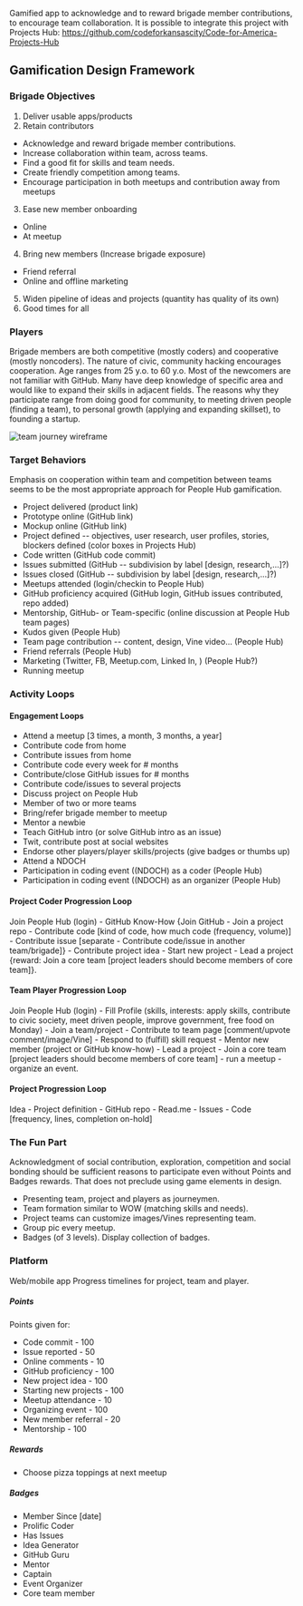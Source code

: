 Gamified app to acknowledge and to reward brigade member contributions, to encourage team collaboration. 
It is possible to integrate this project with Projects Hub: https://github.com/codeforkansascity/Code-for-America-Projects-Hub

## Gamification Design Framework
### Brigade Objectives

1. Deliver usable apps/products
2. Retain contributors

  * Acknowledge and reward brigade member contributions.
  * Increase collaboration within team, across teams.
  * Find a good fit for skills and team needs.
  * Create friendly competition among teams.
  * Encourage participation in both meetups and contribution away from meetups

3. Ease new member onboarding

  * Online
  * At meetup

4. Bring new members (Increase brigade exposure)

  * Friend referral
  * Online and offline marketing

5. Widen pipeline of ideas and projects (quantity has quality of its own)
6. Good times for all
 
### Players

Brigade members are both competitive (mostly coders) and cooperative (mostly noncoders). The nature of civic, community hacking encourages cooperation. Age ranges from 25 y.o. to 60 y.o. Most of the newcomers are not familiar with GitHub. Many have deep knowledge of specific area and would like to expand their skills in adjacent fields. The reasons why they participate range from doing good for community, to meeting driven people (finding a team), to personal growth (applying and expanding skillset), to founding a startup. 

![team journey wireframe](https://cloud.githubusercontent.com/assets/10410203/8690057/2b1b5628-2a75-11e5-8d9b-e25d818caa67.png)

### Target Behaviors

Emphasis on cooperation within team and competition between teams seems to be the most appropriate approach for People Hub gamification. 

* Project delivered (product link)
* Prototype online (GitHub link)
* Mockup online (GitHub link)
* Project defined -- objectives, user research, user profiles, stories, blockers defined  (color boxes in Projects Hub)
* Code written (GitHub code commit)
* Issues submitted (GitHub -- subdivision by label [design, research,...]?)
* Issues closed (GitHub -- subdivision by label [design, research,...]?)
* Meetups attended (login/checkin to People Hub)
* GitHub proficiency acquired (GitHub login, GitHub issues contributed, repo added)
* Mentorship, GitHub- or Team-specific (online discussion at People Hub team pages)
* Kudos given (People Hub) 
* Team page contribution -- content, design, Vine video... (People Hub)
* Friend referrals (People Hub)
* Marketing (Twitter, FB, Meetup.com, Linked In, ) (People Hub?)
* Running meetup 

### Activity Loops

#### Engagement Loops

* Attend a meetup [3 times, a month, 3 months, a year] 
* Contribute code from home 
* Contribute issues from home 
* Contribute code every week for # months
* Contribute/close GitHub issues for # months
* Contribute code/issues to several projects
* Discuss project on People Hub
* Member of two or more teams
* Bring/refer brigade member to meetup
* Mentor a newbie 
* Teach GitHub intro (or solve GitHub intro as an issue)
* Twit, contribute post at social websites
* Endorse other players/player skills/projects (give badges or thumbs up)
* Attend a NDOCH
* Participation in coding event ((NDOCH) as a coder (People Hub)
* Participation in coding event ((NDOCH) as an organizer (People Hub)

#### Project Coder Progression Loop

Join People Hub (login) - GitHub Know-How {Join GitHub - Join a project repo - Contribute code [kind of code, how much code (frequency, volume)] - Contribute issue [separate - Contribute code/issue in another team/brigade]} - Contribute project idea - Start new project - Lead a project {reward: Join a core team [project leaders should become members of core team]}.

#### Team Player Progression Loop

Join People Hub (login) - Fill Profile (skills, interests: apply skills, contribute to civic society, meet driven people, improve government, free food on Monday) - Join a team/project - Contribute to team page [comment/upvote comment/image/Vine] - Respond to (fulfill) skill request - Mentor new member (project or GitHub know-how) - Lead a project - Join a core team [project leaders should become members of core team] - run a meetup - organize an event.

#### Project Progression Loop

Idea - Project definition - GitHub repo -  Read.me - Issues - Code [frequency, lines, completion on-hold]

### The Fun Part
Acknowledgment of social contribution, exploration, competition and social bonding should be sufficient reasons to participate even without Points and Badges rewards. That does not preclude using game elements in design. 
* Presenting team, project and players as journeymen. 
* Team formation similar to WOW (matching skills and needs). 
* Project teams can customize images/Vines representing team.
* Group pic every meetup.
* Badges (of 3 levels). Display collection of badges.

### Platform

Web/mobile app
Progress timelines for project, team and player.

##### Points

Points given for:
* Code commit - 100
* Issue reported - 50
* Online comments - 10
* GitHub proficiency - 100
* New project idea - 100
* Starting new projects - 100
* Meetup attendance - 10
* Organizing event - 100
* New member referral - 20
* Mentorship - 100

##### Rewards

* Choose pizza toppings at next meetup

##### Badges

* Member Since [date]
* Prolific Coder
* Has Issues
* Idea Generator
* GitHub Guru
* Mentor
* Captain
* Event Organizer 
* Core team member


